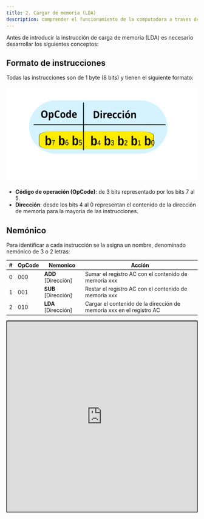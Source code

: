 ```yaml
---
title: 2. Cargar de memoria (LDA)
description: comprender el funcionamiento de la computadora a traves de la arquitectura acumulador.
---
```



Antes de introducir la instrucción de carga de memoria (LDA) es necesario desarrollar los siguientes conceptos: 

## Formato de instrucciones
Todas las instrucciones son de 1 byte (8 bits) y tienen el siguiente formato:

![formato](../../../../assets/formato.svg)  

- **Código de operación (OpCode)**: de 3 bits representado por los bits 7 al 5. 
- **Dirección**: desde los bits 4 al 0 representan el contenido de la dirección de memoria para la mayoria de las instrucciones.

## Nemónico
Para identificar a cada instrucción se la asigna un nombre, denominado nemónico de 3 o 2 letras:

| # | OpCode | Nemonico             | Acción
| - |--------|----------------------|------------
| 0 | 000    | **ADD** [Dirección]  | Sumar el registro AC con el contenido de memoria xxx
| 1 | 001    | **SUB** [Dirección]  | Restar el registro AC con el contenido de memoria xxx
| 2 | 010    | **LDA** [Dirección]  | Cargar el contenido de la dirección de memoria xxx en el registro AC

<iframe src="https://circuitverse.org/simulator/embed/ac-2-cargar-de-memoria-sim-ac-harvard-d9f356de-6946-4504-8814-7c42e2f76dd0?theme=default&display_title=false&clock_time=false&fullscreen=true&zoom_in_out=true" style="border-width:; border-style: solid; border-color:;" name="myiframe" id="projectPreview" scrolling="no" frameborder="1" marginheight="0px" marginwidth="0px" height="500" width="500" allowFullScreen></iframe>

  